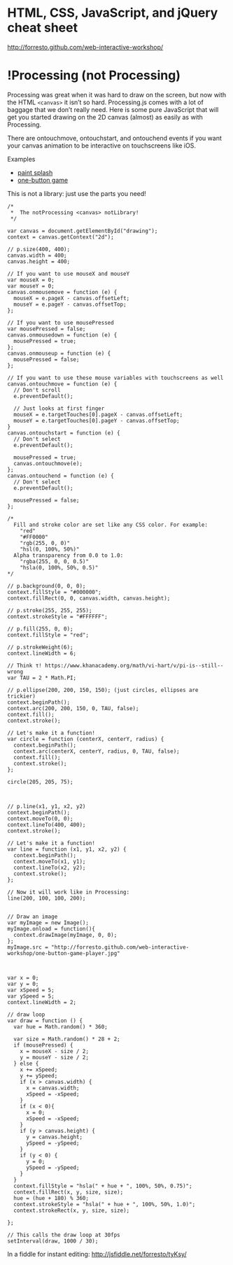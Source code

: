 HTML, CSS, JavaScript, and jQuery cheat sheet
=====

http://forresto.github.com/web-interactive-workshop/

!Processing (not Processing)
=====

Processing was great when it was hard to draw on the screen, but now with the HTML ```<canvas>``` it isn’t so hard. Processing.js comes with a lot of baggage that we don’t really need. Here is some pure JavaScript that will get you started drawing on the 2D canvas (almost) as easily as with Processing.

There are ontouchmove, ontouchstart, and ontouchend events if you want your canvas animation to be interactive on touchscreens like iOS.

Examples
* [paint splash](http://forresto.github.com/web-interactive-workshop/fireworks.html)
* [one-button game](http://forresto.github.com/web-interactive-workshop/one-button-game.html)

This is not a library: just use the parts you need!

    /*
     *  The notProcessing <canvas> notLibrary!
     */

    var canvas = document.getElementById("drawing");
    context = canvas.getContext("2d");

    // p.size(400, 400);
    canvas.width = 400;
    canvas.height = 400;

    // If you want to use mouseX and mouseY
    var mouseX = 0;
    var mouseY = 0;
    canvas.onmousemove = function (e) {
      mouseX = e.pageX - canvas.offsetLeft;
      mouseY = e.pageY - canvas.offsetTop;
    };

    // If you want to use mousePressed
    var mousePressed = false;
    canvas.onmousedown = function (e) {
      mousePressed = true;
    };
    canvas.onmouseup = function (e) {
      mousePressed = false;
    };

    // If you want to use these mouse variables with touchscreens as well
    canvas.ontouchmove = function (e) {
      // Don't scroll
      e.preventDefault();

      // Just looks at first finger
      mouseX = e.targetTouches[0].pageX - canvas.offsetLeft;
      mouseY = e.targetTouches[0].pageY - canvas.offsetTop;
    }
    canvas.ontouchstart = function (e) {
      // Don't select
      e.preventDefault();

      mousePressed = true;
      canvas.ontouchmove(e);
    };
    canvas.ontouchend = function (e) {
      // Don't select
      e.preventDefault();
      
      mousePressed = false;
    };

    /*
      Fill and stroke color are set like any CSS color. For example:
        "red"
        "#FF0000"
        "rgb(255, 0, 0)"
        "hsl(0, 100%, 50%)"
      Alpha transparency from 0.0 to 1.0:
        "rgba(255, 0, 0, 0.5)"
        "hsla(0, 100%, 50%, 0.5)"
    */

    // p.background(0, 0, 0);
    context.fillStyle = "#000000";
    context.fillRect(0, 0, canvas.width, canvas.height);

    // p.stroke(255, 255, 255);
    context.strokeStyle = "#FFFFFF";

    // p.fill(255, 0, 0);
    context.fillStyle = "red";

    // p.strokeWeight(6);
    context.lineWidth = 6;

    // Think τ! https://www.khanacademy.org/math/vi-hart/v/pi-is--still--wrong
    var TAU = 2 * Math.PI; 

    // p.ellipse(200, 200, 150, 150); (just circles, ellipses are trickier)
    context.beginPath();
    context.arc(200, 200, 150, 0, TAU, false);
    context.fill();
    context.stroke();

    // Let's make it a function! 
    var circle = function (centerX, centerY, radius) {
      context.beginPath();
      context.arc(centerX, centerY, radius, 0, TAU, false);
      context.fill();
      context.stroke();
    };

    circle(205, 205, 75);



    // p.line(x1, y1, x2, y2)
    context.beginPath();
    context.moveTo(0, 0);
    context.lineTo(400, 400);
    context.stroke();

    // Let's make it a function!
    var line = function (x1, y1, x2, y2) {
      context.beginPath();
      context.moveTo(x1, y1);
      context.lineTo(x2, y2);
      context.stroke();
    };

    // Now it will work like in Processing:
    line(200, 100, 100, 200);


    // Draw an image
    var myImage = new Image();
    myImage.onload = function(){
      context.drawImage(myImage, 0, 0);
    };
    myImage.src = "http://forresto.github.com/web-interactive-workshop/one-button-game-player.jpg"



    var x = 0;
    var y = 0;
    var xSpeed = 5;
    var ySpeed = 5;
    context.lineWidth = 2;

    // draw loop
    var draw = function () {
      var hue = Math.random() * 360;

      var size = Math.random() * 28 + 2;
      if (mousePressed) {
        x = mouseX - size / 2;
        y = mouseY - size / 2;
      } else {
        x += xSpeed;
        y += ySpeed;
        if (x > canvas.width) {
          x = canvas.width;
          xSpeed = -xSpeed;
        }
        if (x < 0){
          x = 0;
          xSpeed = -xSpeed;
        }
        if (y > canvas.height) {
          y = canvas.height;
          ySpeed = -ySpeed;
        }
        if (y < 0) {
          y = 0;
          ySpeed = -ySpeed;
        }
      }
      context.fillStyle = "hsla(" + hue + ", 100%, 50%, 0.75)";
      context.fillRect(x, y, size, size);
      hue = (hue + 180) % 360;
      context.strokeStyle = "hsla(" + hue + ", 100%, 50%, 1.0)";
      context.strokeRect(x, y, size, size);

    };

    // This calls the draw loop at 30fps
    setInterval(draw, 1000 / 30);



In a fiddle for instant editing: http://jsfiddle.net/forresto/tyKsy/
